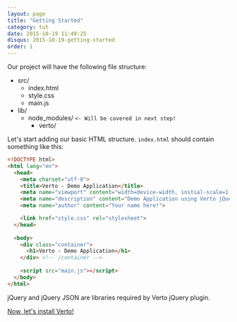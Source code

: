 ```yaml
---
layout: page
title: "Getting Started"
category: tut
date: 2015-10-19 11:49:25
disqus: 2015-10-19-getting-started
order: 1
---
```


Our project will have the following file structure:

- src/
    - index.html
    - style.css
    - main.js
- lib/
    - node_modules/ `<- Will be covered in next step!`
        - verto/

Let's start adding our basic HTML structure. `index.html` should contain something like this:

```html
<!DOCTYPE html>
<html lang="en">
  <head>
    <meta charset="utf-8">
    <title>Verto - Demo Application</title>
    <meta name="viewport" content="width=device-width, initial-scale=1.0">
    <meta name="description" content="Demo Application using Verto jQuery lib.">
    <meta name="author" content="Your name here!">

    <link href="style.css" rel="stylesheet">
  </head>
  
  <body>
    <div class="container">
      <h1>Verto - Demo Application</h1>
    </div> <!-- /container -->
    
    <script src="main.js"></script>
  </body>
</html>
```

jQuery and jQuery JSON are libraries required by Verto jQuery plugin.

[Now, let's install Verto!](/tut/installing-verto.html)
